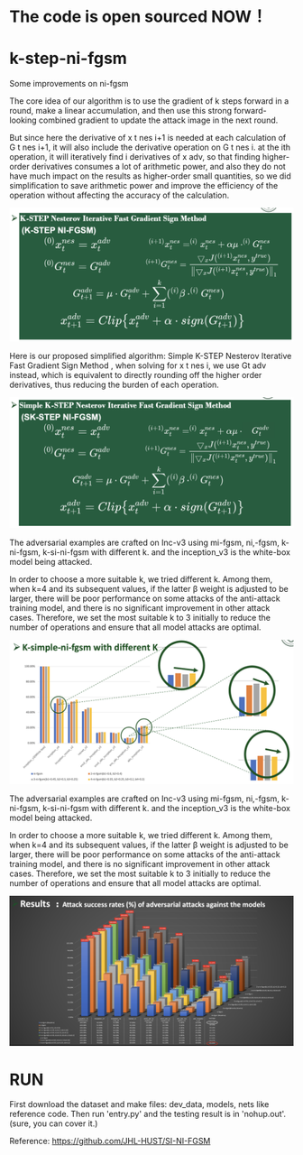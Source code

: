 # The code is open sourced NOW！

# k-step-ni-fgsm
Some improvements on ni-fgsm

The core idea of our algorithm is to use the gradient of k steps forward in a round, make a linear accumulation, and then use this strong forward-looking combined gradient to update the attack image in the next round.

But since here the derivative of x t nes i+1 is needed at each calculation of G t nes i+1, it will also include the derivative operation on G t nes i. at the ith operation, it will iteratively find i derivatives of x adv, so that finding higher-order derivatives consumes a lot of arithmetic power, and also they do not have much impact on the results as higher-order small quantities, so we did simplification to save arithmetic power and improve the efficiency of the operation without affecting the accuracy of the calculation.

![Image text](https://github.com/qufy6/k-step-ni-fgsm/blob/main/a.png)

Here is our proposed simplified algorithm: Simple K-STEP Nesterov Iterative Fast Gradient Sign Method , when solving for x t nes i, we use Gt adv instead, which is equivalent to directly rounding off the higher order derivatives, thus reducing the burden of each operation.

![Image text](https://github.com/qufy6/k-step-ni-fgsm/blob/main/b.png)

The adversarial examples are crafted on Inc-v3 using mi-fgsm, ni,-fgsm, k-ni-fgsm, k-si-ni-fgsm with different k. and the inception_v3 is the white-box model being attacked.

In order to choose a more suitable k, we tried different k. Among them, when k=4 and its subsequent values, if the latter β weight is adjusted to be larger, there will be poor performance on some attacks of the anti-attack training model, and there is no significant improvement in other attack cases. Therefore, we set the most suitable k to 3 initially to reduce the number of operations and ensure that all model attacks are optimal. 

![Image text](https://github.com/qufy6/k-step-ni-fgsm/blob/main/c.png)

The adversarial examples are crafted on Inc-v3 using mi-fgsm, ni,-fgsm, k-ni-fgsm, k-si-ni-fgsm with different k. and the inception_v3 is the white-box model being attacked.

In order to choose a more suitable k, we tried different k. Among them, when k=4 and its subsequent values, if the latter β weight is adjusted to be larger, there will be poor performance on some attacks of the anti-attack training model, and there is no significant improvement in other attack cases. Therefore, we set the most suitable k to 3 initially to reduce the number of operations and ensure that all model attacks are optimal. 

![Image text](https://github.com/qufy6/k-step-ni-fgsm/blob/main/d.png)

# RUN
First download the dataset and make files: dev_data, models, nets like reference code.
Then run 'entry.py' and the testing result is in 'nohup.out'.(sure, you can cover it.)

Reference: https://github.com/JHL-HUST/SI-NI-FGSM

